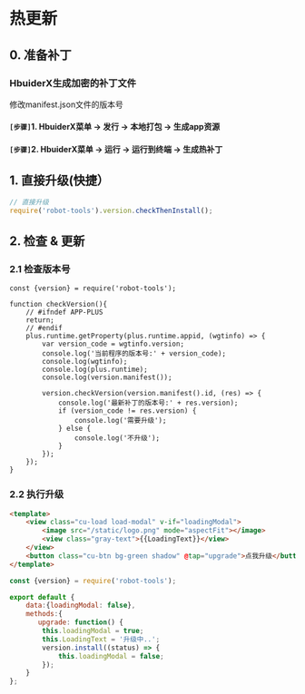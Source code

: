 # 热更新
## 0. 准备补丁
### HbuiderX生成加密的补丁文件
修改manifest.json文件的版本号

#### `[步骤]`1. HbuiderX菜单 -> 发行 -> 本地打包 -> 生成app资源
#### `[步骤]`2. HbuiderX菜单 -> 运行 -> 运行到终端 -> 生成热补丁


## 1. 直接升级(快捷）

```js
// 直接升级
require('robot-tools').version.checkThenInstall();

```

## 2. 检查 & 更新

### 2.1 检查版本号
```
const {version} = require('robot-tools');

function checkVersion(){
	// #ifndef APP-PLUS
	return;
	// #endif
	plus.runtime.getProperty(plus.runtime.appid, (wgtinfo) => {
		var version_code = wgtinfo.version;
		console.log('当前程序的版本号:' + version_code); 
		console.log(wgtinfo); 
		console.log(plus.runtime);
		console.log(version.manifest());

		version.checkVersion(version.manifest().id, (res) => {
			console.log('最新补丁的版本号:' + res.version);
			if (version_code != res.version) {
				console.log('需要升级');
			} else {
				console.log('不升级');
			}
		});
	});
} 
```


### 2.2 执行升级

```html
<template> 
	<view class="cu-load load-modal" v-if="loadingModal"> 
		<image src="/static/logo.png" mode="aspectFit"></image>
		<view class="gray-text">{{LoadingText}}</view>
	</view>
	<button class="cu-btn bg-green shadow" @tap="upgrade">点我升级</button>
</template>
```

```js
const {version} = require('robot-tools');

export default {
	data:{loadingModal: false}, 
	methods:{
	   upgrade: function() {
		this.loadingModal = true;
		this.LoadingText = '升级中..';
		version.install((status) => {
			this.loadingModal = false;
		});
    }
};

```
